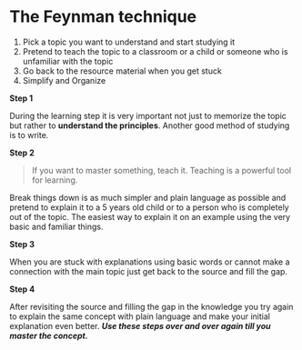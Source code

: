 # The Feynman technique

1. Pick a topic you want to understand and start studying it
2. Pretend to teach the topic to a classroom or a child or someone who is unfamiliar with the topic
3. Go back to the resource material when you get stuck
4. Simplify and Organize

**Step 1**

During the learning step it is very important not just to memorize the topic but rather to **understand the principles**. Another good method of studying is to write.

**Step 2**&#x20;

> If you want to master something, teach it. Teaching is a powerful tool for learning.

Break things down is as much simpler and plain language as possible and pretend to explain it to a 5 years old child or to a person who is completely out of the topic. The easiest way to explain it on an example using the very basic and familiar things.

**Step 3**

When you are stuck with explanations using basic words or cannot make a connection with the main topic just get back to the source and fill the gap.&#x20;

**Step 4**

After revisiting the source and filling the gap in the knowledge you try again to explain the same concept with plain language and make your initial explanation even better. _**Use these steps over and over again till you master the concept.**_
